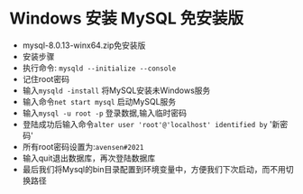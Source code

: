 # Windows 安装 MySQL 免安装版
- mysql-8.0.13-winx64.zip免安装版
- 安装步骤
- 执行命令: `mysqld --initialize --console`
- 记住root密码
- 输入`mysqld -install` 将MySQL安装未Windows服务
- 输入命令`net start mysql` 启动MySQL服务
- 输入`mysql -u root -p` 登录数据,输入临时密码
- 登陆成功后输入命令`alter user 'root'@'localhost' identified by` '新密码'
- 所有root密码设置为:`avensen#2021`
- 输入quit退出数据库，再次登陆数据库
- 最后我们将Mysql的bin目录配置到环境变量中，方便我们下次启动，而不用切换路径